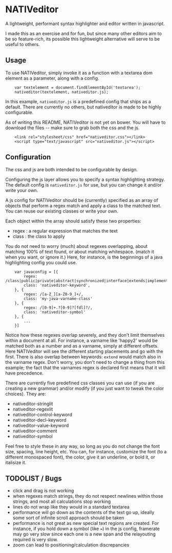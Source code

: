 # NATIVeditor

A lightweight, performant syntax highlighter and editor written in javascript.

I made this as an exercise and for fun, but since many other editors aim to be so feature-rich, its possible this lightweight alternative will serve to be useful to others.

## Usage

To use NATIVeditor, simply invoke it as a function with a textarea dom element as a parameter, along with a config.

```
	var textelement = document.findElementById('textarea');
	nativeditor(textelement, nativeditor.js);
```

In this example, `nativeditor.js` is a predefined config that ships as a default. There are currently no others, but nativeditor is made to be highly configurable.

As of writing this README, NATIVeditor is not yet on bower. You will have to download the files -- make sure to grab both the css and the js.

```
	<link rel="stylesheet/css" href="nativeditor.css"></link>
	<script type="text/javascript" src="nativeditor.js"></script>
```

## Configuration

The css and js are both intended to be configurable by design.

Configuring the js layer allows you to specify a syntax highlighting strategy. The default config is `nativeditor.js` for use, but you can change it and/or write your own.

A js config for NATIVeditor should be (currently) specified as an array of objects that perform a regex match and apply a class to the matched text. You can reuse our existing classes or write your own.

Each object within the array should satisfy these two properties:

* regex : a regular expression that matches the text
* class : the class to apply

You do not need to worry (much) about regexes overlapping, about matching 100% of text found, or about matching whitespace. (match it when you want, or ignore it.) Here, for instance, is the beginnings of a java highlighting config you could use.

```
	var javaconfig = [{
		regex: /class|public|private|abstract|synchronized|interface|extends|implements|.../,
		class: 'nativeditor-keyword',
	}, {
		regex: /[a-Z_][a-Z0-9_]+/,
		class: 'my-java-varname-class'
	}, {
		regex: /[0-9]+.?[0-9]?[fdl]?/,
		class: 'nativeditor-symbol'
	}, {
		...
	}]
```

Notice how these regexes overlap severely, and they don't limit themselves within a document at all. For instance, a varname like 'happy2' would be matched both as a number and as a varname, simply at different offsets. Here NATIVeditor will see the different starting placements and go with the first. There is also overlap between keywords: `extend` would match also in the varname regex. Don't worry, you don't need to change a thing from this example; the fact that the varnames regex is declared first means that it will have precedence.

There are currently five predefined css classes you can use (if you are creating a new grammar) and/or modify (if you just want to tweak the color choices). They are:

* nativeditor-stringlit
* nativeditor-regexlit
* nativeditor-control-keyword
* nativeditor-decl-keyword
* nativeditor-value-keyword
* nativeditor-comment
* nativeditor-symbol

Feel free to style these in any way, so long as you do not change the font size, spacing, line height, etc. You can, for instance, customize the font (to a different monospaced font), the color, give it an underline, or bold it, or italisize it.

## TODOLIST / Bugs

* click and drag is not working
* when regexes match strings, they do not respect newlines within those strings, and most all calculations stop working
* lines do not wrap like they would in a standard textarea
* performance will go down as the contents of the text go up, ideally some sort of infinite scroll approach should be taken
* performance is not great as new special text regions are created. For instance, if you hold down a symbol (like `=`) in the js config, framerate may go very slow since each one is a new span and the relayouting required is very slow.
* zoom can lead to positioning/calculation discrepancies
